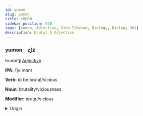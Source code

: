 ```yaml
---
id: yumon
slug: yumon
title: YUMON
sidebar_position: 870
tags: [yumon, Adjective, Sino-Tibetan, Biology, Biology 301]
description: brutal § Adjective
---
```


### yumon&emsp;<span kind="abugida">ɀʃƶ̃</span>

*brutal* **§** [Adjective](../../tags/Adjective)

**IPA**: /ˈjʌ.mɑn/

**Verb**: to be brutal/vicious

**Noun**: brutality/viciousness

**Modifier**: brutal/vicious

<details>
    <summary>Origin</summary>
    Mandarin 野蠻 yěmán [jɤ˨˩˦.man˧˥]<br/>
    <em>Sino-Tibetan Language Family</em>
</details>